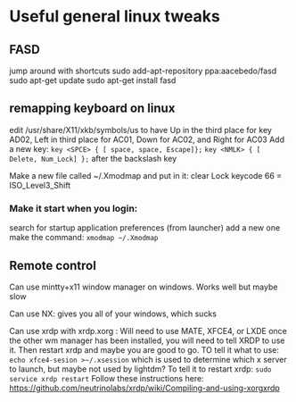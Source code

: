 # Useful general linux tweaks

## FASD
jump around with shortcuts
sudo add-apt-repository ppa:aacebedo/fasd
sudo apt-get update
sudo apt-get install fasd


## remapping keyboard on linux
edit /usr/share/X11/xkb/symbols/us to have Up in the third place for key AD02, Left in third place for AC01, Down for AC02, and Right for AC03
Add a new key:
`key <SPCE> { [ space, space, Escape]};`
`key <NMLK> { [ Delete, Num_Lock] };`
after the backslash key

Make a new file called ~/.Xmodmap and put in it:
clear Lock
keycode 66 = ISO_Level3_Shift

### Make it start when you login:
search for startup application preferences (from launcher)
add a new one
make the command: `xmodmap ~/.Xmodmap`

## Remote control
Can use mintty+x11 window manager on windows. Works well but maybe slow

Can use NX: gives you all of your windows, which sucks

Can use xrdp with xrdp.xorg : Will need to use MATE, XFCE4, or LXDE
once the other wm manager has been installed, you will need to tell XRDP to use it. Then restart xrdp and maybe you are good to go.
TO tell it what to use: `echo xfce4-sesion >~/.xsession` which is used to determine which x server to launch, but maybe not used by lightdm?
To tell it to restart xrdp: `sudo service xrdp restart`
Follow these instructions here: https://github.com/neutrinolabs/xrdp/wiki/Compiling-and-using-xorgxrdp
